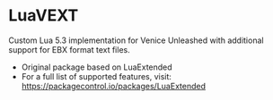 # LuaVEXT

Custom Lua 5.3 implementation for Venice Unleashed with additional support for EBX format text files.

- Original package based on LuaExtended
- For a full list of supported features, visit:  https://packagecontrol.io/packages/LuaExtended